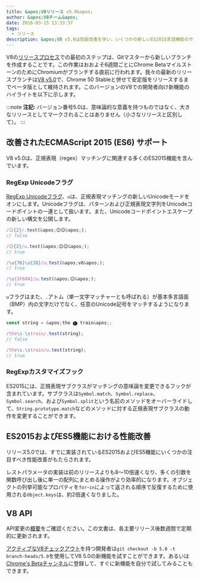 ```yaml
---
title: &apos;V8リリース v5.0&apos;
author: &apos;V8チーム&apos;
date: 2016-03-15 13:33:37
tags:
  - リリース
description: &apos;V8 v5.0は性能改善を伴い、いくつかの新しいES2015言語機能のサポートを追加します。&apos;
---
```

V8の[リリースプロセス](/docs/release-process)での最初のステップは、Gitマスターから新しいブランチを作成することです。この作業はおおよそ6週間ごとにChrome BetaマイルストーンのためにChromiumがブランチする直前に行われます。我々の最新のリリースブランチは[V8 v5.0](https://chromium.googlesource.com/v8/v8.git/+log/branch-heads/5.0)で、Chrome 50 Stableと併せて安定版をリリースするまでベータ版として維持されます。このバージョンのV8での開発者向け新機能のハイライトを以下に示します。

<!--truncate-->
:::note
**注記:** バージョン番号5.0は、意味論的な意義を持つものではなく、大きなリリースとしてマークされることはありません（小さなリリースと区別して）。
:::

## 改善されたECMAScript 2015 (ES6) サポート

V8 v5.0は、正規表現（regex）マッチングに関連する多くのES2015機能を含んでいます。

### RegExp Unicodeフラグ

[RegExp Unicodeフラグ](https://developer.mozilla.org/en-US/docs/Web/JavaScript/Reference/Global_Objects/RegExp#Parameters)、`u`は、正規表現マッチングの新しいUnicodeモードをオンにします。Unicodeフラグは、パターンおよび正規表現文字列をUnicodeコードポイントの一連として扱います。また、Unicodeコードポイントエスケープの新しい構文を公開します。

```js
/😊{2}/.test(&apos;😊😊&apos;);
// false

/😊{2}/u.test(&apos;😊😊&apos;);
// true

/\u{76}\u{38}/u.test(&apos;v8&apos;);
// true

/\u{1F60A}/u.test(&apos;😊&apos;);
// true
```

`u`フラグはまた、`.`アトム（単一文字マッチャーとも呼ばれる）が基本多言語面（BMP）内の文字だけでなく、任意のUnicode記号をマッチするようになります。

```js
const string = &apos;the 🅛 train&apos;;

/the\s.\strain/.test(string);
// false

/the\s.\strain/u.test(string);
// true
```

### RegExpカスタマイズフック

ES2015には、正規表現サブクラスがマッチングの意味論を変更できるフックが含まれています。サブクラスは`Symbol.match`、`Symbol.replace`、`Symbol.search`、および`Symbol.split`という名前のメソッドをオーバーライドして、`String.prototype.match`などのメソッドに対する正規表現サブクラスの動作を変更することができます。

## ES2015およびES5機能における性能改善

リリース5.0では、すでに実装されているES2015およびES5機能にいくつかの注目すべき性能改善がもたらされます。

レストパラメータの実装は前のリリースよりも8〜10倍速くなり、多くの引数を関数呼び出し後に単一の配列にまとめる操作がより効率的になります。オブジェクトの列挙可能なプロパティを`for`-`in`によって返される順序で反復するために使用される`Object.keys`は、約2倍速くなりました。

## V8 API

API変更の[概要](https://docs.google.com/document/d/1g8JFi8T_oAE_7uAri7Njtig7fKaPDfotU6huOa1alds/edit)をご確認ください。この文書は、各主要リリース後数週間で定期的に更新されます。

[アクティブなV8チェックアウト](https://v8.dev/docs/source-code#using-git)を持つ開発者は`git checkout -b 5.0 -t branch-heads/5.0`を使用してV8 5.0の新機能を試すことができます。あるいは[Chrome&apos;s Betaチャンネル](https://www.google.com/chrome/browser/beta.html)に登録して、すぐに新機能を自分で試してみることもできます。
